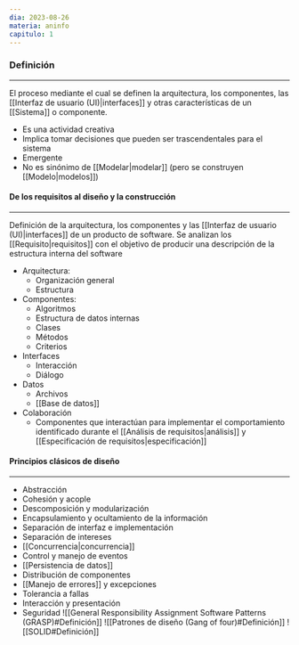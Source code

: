 ```yaml
---
dia: 2023-08-26
materia: aninfo
capitulo: 1
---
```

### Definición
---
El proceso mediante el cual se definen la arquitectura, los componentes, las [[Interfaz de usuario (UI)|interfaces]] y otras características de un [[Sistema]] o componente.
* Es una actividad creativa
* Implica tomar decisiones que pueden ser trascendentales para el sistema
* Emergente
* No es sinónimo de [[Modelar|modelar]] (pero se construyen [[Modelo|modelos]])

#### De los requisitos al diseño y la construcción
---
Definición de la arquitectura, los componentes y las [[Interfaz de usuario (UI)|interfaces]] de un producto de software. Se analizan los [[Requisito|requisitos]] con el objetivo de producir una descripción de la estructura interna del software

* Arquitectura: 
	* Organización general
	* Estructura
* Componentes:
	* Algoritmos
	* Estructura de datos internas
	* Clases
	* Métodos
	* Criterios
* Interfaces
	* Interacción
	* Diálogo
* Datos
	* Archivos
	* [[Base de datos]]
* Colaboración
	* Componentes que interactúan para implementar el comportamiento identificado durante el [[Análisis de requisitos|análisis]] y [[Especificación de requisitos|especificación]]

#### Principios clásicos de diseño
---
* Abstracción
* Cohesión y acople
* Descomposición y modularización
* Encapsulamiento y ocultamiento de la información
* Separación de interfaz e implementación
* Separación de intereses
* [[Concurrencia|concurrencia]]
* Control y manejo de eventos
* [[Persistencia de datos]]
* Distribución de componentes
* [[Manejo de errores]] y excepciones
* Tolerancia a fallas
* Interacción y presentación
* Seguridad
![[General Responsibility Assignment Software Patterns (GRASP)#Definición]]
![[Patrones de diseño (Gang of four)#Definición]]
![[SOLID#Definición]]
